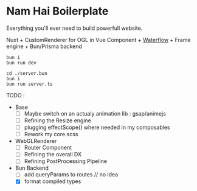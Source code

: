 # Nam Hai Boilerplate

Everything you'll ever need to build powerfull website.

Nuxt + CustomRenderer for OGL in Vue Component + [Waterflow](https://github.com/Nam-Hai/Waterflow) + Frame engine + Bun/Prisma backend

```
bun i
bun run dev
```

```
cd ./server.bun
bun i
bun run server.ts
```

TODO :

- Base
  - [ ] Maybe switch on an actualy animation lib : gsap/animejs
  - [ ] Refining the Resize engine
  - [ ] plugging effectScope() where needed in my composables
  - [ ] Rework my core.scss
- WebGLRenderer
  - [ ] Router Component
  - [ ] Refining the overall DX
  - [ ] Refining PostProcessing Pipeline
- Bun Backend
  - [ ] add queryParams to routes // no idea
  - [x] format compiled types

